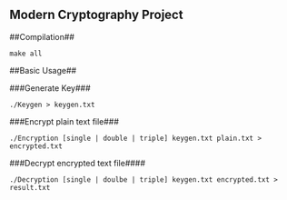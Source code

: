 Modern Cryptography Project
-------------
##Compilation##
```
make all
```

##Basic Usage##

###Generate Key###
```
./Keygen > keygen.txt
```

###Encrypt plain text file###
```
./Encryption [single | double | triple] keygen.txt plain.txt > encrypted.txt
```

###Decrypt encrypted text file####
```
./Decryption [single | doulbe | triple] keygen.txt encrypted.txt > result.txt
```
